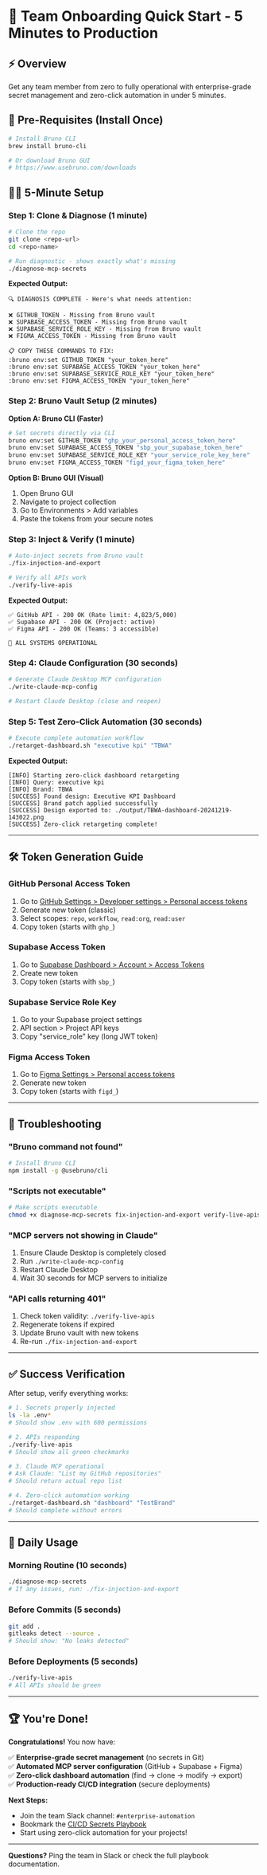 # 🚀 Team Onboarding Quick Start - 5 Minutes to Production

## ⚡ Overview
Get any team member from zero to fully operational with enterprise-grade secret management and zero-click automation in under 5 minutes.

## 🎯 Pre-Requisites (Install Once)
```bash
# Install Bruno CLI
brew install bruno-cli

# Or download Bruno GUI
# https://www.usebruno.com/downloads
```

## 🏃‍♂️ 5-Minute Setup

### Step 1: Clone & Diagnose (1 minute)
```bash
# Clone the repo
git clone <repo-url>
cd <repo-name>

# Run diagnostic - shows exactly what's missing
./diagnose-mcp-secrets
```

**Expected Output:**
```
🔍 DIAGNOSIS COMPLETE - Here's what needs attention:

❌ GITHUB_TOKEN - Missing from Bruno vault
❌ SUPABASE_ACCESS_TOKEN - Missing from Bruno vault  
❌ SUPABASE_SERVICE_ROLE_KEY - Missing from Bruno vault
❌ FIGMA_ACCESS_TOKEN - Missing from Bruno vault

📋 COPY THESE COMMANDS TO FIX:
:bruno env:set GITHUB_TOKEN "your_token_here"
:bruno env:set SUPABASE_ACCESS_TOKEN "your_token_here"
:bruno env:set SUPABASE_SERVICE_ROLE_KEY "your_token_here"
:bruno env:set FIGMA_ACCESS_TOKEN "your_token_here"
```

### Step 2: Bruno Vault Setup (2 minutes)

**Option A: Bruno CLI (Faster)**
```bash
# Set secrets directly via CLI
bruno env:set GITHUB_TOKEN "ghp_your_personal_access_token_here"
bruno env:set SUPABASE_ACCESS_TOKEN "sbp_your_supabase_token_here"
bruno env:set SUPABASE_SERVICE_ROLE_KEY "your_service_role_key_here"
bruno env:set FIGMA_ACCESS_TOKEN "figd_your_figma_token_here"
```

**Option B: Bruno GUI (Visual)**
1. Open Bruno GUI
2. Navigate to project collection
3. Go to Environments > Add variables
4. Paste the tokens from your secure notes

### Step 3: Inject & Verify (1 minute)
```bash
# Auto-inject secrets from Bruno vault
./fix-injection-and-export

# Verify all APIs work
./verify-live-apis
```

**Expected Output:**
```
✅ GitHub API - 200 OK (Rate limit: 4,823/5,000)
✅ Supabase API - 200 OK (Project: active)
✅ Figma API - 200 OK (Teams: 3 accessible)

🎉 ALL SYSTEMS OPERATIONAL
```

### Step 4: Claude Configuration (30 seconds)
```bash
# Generate Claude Desktop MCP configuration
./write-claude-mcp-config

# Restart Claude Desktop (close and reopen)
```

### Step 5: Test Zero-Click Automation (30 seconds)
```bash
# Execute complete automation workflow
./retarget-dashboard.sh "executive kpi" "TBWA"
```

**Expected Output:**
```
[INFO] Starting zero-click dashboard retargeting
[INFO] Query: executive kpi
[INFO] Brand: TBWA
[SUCCESS] Found design: Executive KPI Dashboard
[SUCCESS] Brand patch applied successfully
[SUCCESS] Design exported to: ./output/TBWA-dashboard-20241219-143022.png
[SUCCESS] Zero-click retargeting complete!
```

---

## 🛠️ Token Generation Guide

### GitHub Personal Access Token
1. Go to [GitHub Settings > Developer settings > Personal access tokens](https://github.com/settings/tokens)
2. Generate new token (classic)
3. Select scopes: `repo`, `workflow`, `read:org`, `read:user`
4. Copy token (starts with `ghp_`)

### Supabase Access Token  
1. Go to [Supabase Dashboard > Account > Access Tokens](https://app.supabase.com/account/tokens)
2. Create new token
3. Copy token (starts with `sbp_`)

### Supabase Service Role Key
1. Go to your Supabase project settings
2. API section > Project API keys
3. Copy "service_role" key (long JWT token)

### Figma Access Token
1. Go to [Figma Settings > Personal access tokens](https://www.figma.com/settings)
2. Generate new token
3. Copy token (starts with `figd_`)

---

## 🚨 Troubleshooting

### "Bruno command not found"
```bash
# Install Bruno CLI
npm install -g @usebruno/cli
```

### "Scripts not executable"
```bash
# Make scripts executable
chmod +x diagnose-mcp-secrets fix-injection-and-export verify-live-apis write-claude-mcp-config
```

### "MCP servers not showing in Claude"
1. Ensure Claude Desktop is completely closed
2. Run `./write-claude-mcp-config` 
3. Restart Claude Desktop
4. Wait 30 seconds for MCP servers to initialize

### "API calls returning 401"
1. Check token validity: `./verify-live-apis`
2. Regenerate tokens if expired
3. Update Bruno vault with new tokens
4. Re-run `./fix-injection-and-export`

---

## ✅ Success Verification

After setup, verify everything works:

```bash
# 1. Secrets properly injected
ls -la .env*
# Should show .env with 600 permissions

# 2. APIs responding
./verify-live-apis  
# Should show all green checkmarks

# 3. Claude MCP operational
# Ask Claude: "List my GitHub repositories"
# Should return actual repo list

# 4. Zero-click automation working
./retarget-dashboard.sh "dashboard" "TestBrand"
# Should complete without errors
```

---

## 🎯 Daily Usage

### Morning Routine (10 seconds)
```bash
./diagnose-mcp-secrets
# If any issues, run: ./fix-injection-and-export
```

### Before Commits (5 seconds)  
```bash
git add .
gitleaks detect --source .
# Should show: "No leaks detected"
```

### Before Deployments (5 seconds)
```bash
./verify-live-apis
# All APIs should be green
```

---

## 🏆 You're Done!

**Congratulations!** You now have:

✅ **Enterprise-grade secret management** (no secrets in Git)  
✅ **Automated MCP server configuration** (GitHub + Supabase + Figma)  
✅ **Zero-click dashboard automation** (find → clone → modify → export)  
✅ **Production-ready CI/CD integration** (secure deployments)  

**Next Steps:**
- Join the team Slack channel: `#enterprise-automation`  
- Bookmark the [CI/CD Secrets Playbook](./CICD_SECRETS_PLAYBOOK.md)
- Start using zero-click automation for your projects!

---

**Questions?** Ping the team in Slack or check the full playbook documentation.